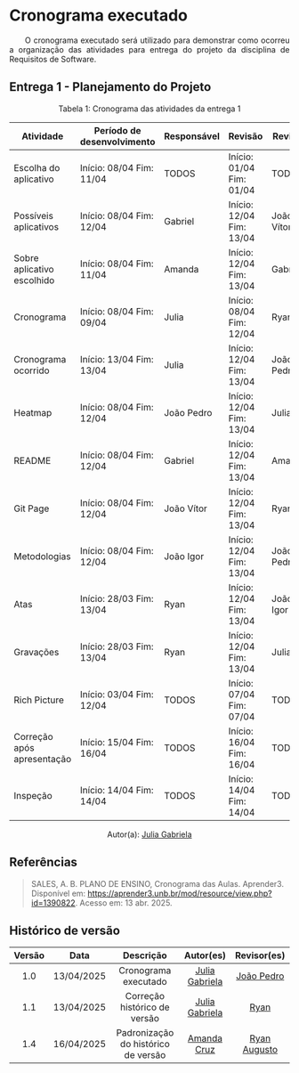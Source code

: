 # Cronograma executado

<p align="justify">&emsp;&emsp;O cronograma executado será utilizado para demonstrar como ocorreu a organização das atividades para entrega do projeto da disciplina de Requisitos de Software. </p>

## Entrega 1 - Planejamento do Projeto

<center>Tabela 1: Cronograma das atividades da entrega 1</center>


| Atividade                                     | Período de desenvolvimento 	| Responsável               	| Revisão                  	| Revisor         	|
|-----------------------------------------------|----------------------------	|---------------------------	|--------------------------	|-----------------	|
|   Escolha do aplicativo                             | Início: 08/04 Fim: 11/04    | TODOS                      | Início: 01/04 Fim: 01/04 	| TODOS 	          |
|   Possíveis aplicativos                             | Início: 08/04 Fim: 12/04    | Gabriel                    | Início: 12/04 Fim: 13/04   | João Vítor       |
|   Sobre aplicativo escolhido                  | Início: 08/04 Fim: 11/04    | Amanda                     | Início: 12/04 Fim: 13/04   | Gabriel          |
|   Cronograma                                  | Início: 08/04 Fim: 09/04    | Julia                      | Início: 08/04 Fim: 12/04   | Ryan            	|
|   Cronograma ocorrido                         | Início: 13/04 Fim: 13/04    | Julia                      | Início: 12/04 Fim: 13/04   | João Pedro      	|
|   Heatmap                        	            | Início: 08/04 Fim: 12/04    | João Pedro                 | Início: 12/04 Fim: 13/04   | Julia           	|
|   README                                      | Início: 08/04 Fim: 12/04    | Gabriel                    | Início: 12/04 Fim: 13/04	  | Amanda          	|
|   Git Page                                    | Início: 08/04 Fim: 12/04    | João Vítor                 | Início: 12/04 Fim: 13/04   | Ryan            	|
|   Metodologias	                              | Início: 08/04 Fim: 12/04    | João Igor	                 | Início: 12/04 Fim: 13/04   | João Pedro      	|
|   Atas                                       	| Início: 28/03 Fim: 13/04    | Ryan                       | Início: 12/04 Fim: 13/04   | João Igor       	|
|   Gravações                                  	| Início: 28/03 Fim: 13/04    | Ryan                       | Início: 12/04 Fim: 13/04   | Julia           	|
|   Rich Picture                               	| Início: 03/04 Fim: 12/04    | TODOS                      | Início: 07/04 Fim: 07/04   | TODOS           	|
|   Correção após apresentação                 	| Início: 15/04 Fim: 16/04    | TODOS                      | Início: 16/04 Fim: 16/04   | TODOS           	|
|   Inspeção                                  	| Início: 14/04 Fim: 14/04    | TODOS                      | Início: 14/04 Fim: 14/04   | TODOS           	|

<center>
 Autor(a): <a href="https://github.com/JuliaGabP" target = "_blank">Julia Gabriela</a></h6>
</center>

## Referências
   > SALES, A. B. PLANO DE ENSINO, Cronograma das Aulas. Aprender3. Disponível em: <https://aprender3.unb.br/mod/resource/view.php?id=1390822>. Acesso em: 13 abr. 2025. 

## Histórico de versão

| Versão |    Data    |      Descrição       |       Autor(es)       |     Revisor(es)     |
| :-----:| :--------: | :------------------: | :-------------------: | :-----------------: |
|  1.0   | 13/04/2025 | Cronograma executado | [Julia Gabriela](https://github.com/JuliaGabP) | [João Pedro](https://github.com/johnaopedro) |
|  1.1   | 13/04/2025 | Correção histórico de versão | [Julia Gabriela](https://github.com/JuliaGabP) | [Ryan](https://github.com/RA-Salles) |
| 1.4    | 16/04/2025 | Padronização do histórico de versão | [Amanda Cruz](https://github.com/RA-Salles) | [Ryan Augusto](https://github.com/RA-Salles) |

